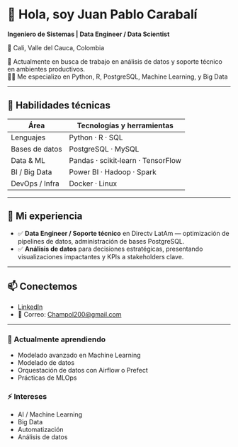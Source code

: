 # 👋 Hola, soy Juan Pablo Carabalí

**Ingeniero de Sistemas | Data Engineer / Data Scientist**

📍 Cali, Valle del Cauca, Colombia

🔭 Actualmente en busca de trabajo en análisis de datos y soporte técnico en ambientes productivos.  
👨‍💻 Me especializo en Python, R, PostgreSQL, Machine Learning, y Big Data

---

## 🔧 Habilidades técnicas

| Área              | Tecnologías y herramientas           |
|-------------------|--------------------------------------|
| Lenguajes         | Python · R · SQL                     |
| Bases de datos    | PostgreSQL · MySQL                   |
| Data & ML         | Pandas · scikit‑learn · TensorFlow   |
| BI / Big Data     | Power BI · Hadoop · Spark            |
| DevOps / Infra    | Docker · Linux                       |

---

## 🚀 Mi experiencia

- ✅ **Data Engineer / Soporte técnico** en Directv LatAm — optimización de pipelines de datos, administración de bases PostgreSQL.
- ✅ **Análisis de datos** para decisiones estratégicas, presentando visualizaciones impactantes y KPIs a stakeholders clave.

---

## 📫 Conectemos

- [LinkedIn](https://www.linkedin.com/in/juan-pablo-carabali/)  
- 📧 Correo: Champol200@gmail.com

---

### 🌱 Actualmente aprendiendo

- Modelado avanzado en Machine Learning
- Modelado de datos
- Orquestación de datos con Airflow o Prefect
- Prácticas de MLOps

### ⚡ Intereses

- AI / Machine Learning
- Big Data
- Automatización
- Análisis de datos


